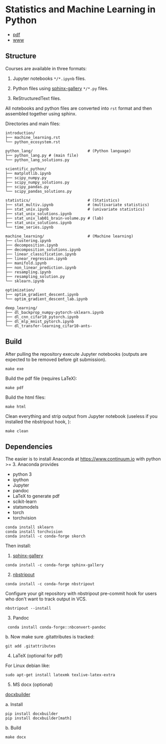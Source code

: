 Statistics and Machine Learning in Python
=========================================

- [pdf](https://raw.github.com/duchesnay/data/master/pdf/StatisticsMachineLearningPython.pdf)
- [www](https://duchesnay.github.io/pystatsml)


Structure
---------

Courses are available in three formats:

1. Jupyter notebooks `*/*.ipynb` files.

2. Python files using [sphinx-gallery](https://sphinx-gallery.github.io/stable/index.html) `*/*.py` files.

3. ReStructuredText files.

All notebooks and python files are converted into `rst` format and then assembled together using sphinx.

Directories and main files:

    introduction/
    ├── machine_learning.rst
    └── python_ecosystem.rst

    python_lang/                        # (Python language)
    ├── python_lang.py # (main file)
    └── python_lang_solutions.py

    scientific_python/
    ├── matplotlib.ipynb
    ├── scipy_numpy.py
    ├── scipy_numpy_solutions.py
    ├── scipy_pandas.py
    └── scipy_pandas_solutions.py

    statistics/                         # (Statistics)
    ├── stat_multiv.ipynb               # (multivariate statistics)
    ├── stat_univ.ipynb                 # (univariate statistics)
    ├── stat_univ_solutions.ipynb
    ├── stat_univ_lab01_brain-volume.py # (lab)
    ├── stat_univ_solutions.ipynb
    └── time_series.ipynb

    machine_learning/                   # (Machine learning)
    ├── clustering.ipynb
    ├── decomposition.ipynb
    ├── decomposition_solutions.ipynb
    ├── linear_classification.ipynb
    ├── linear_regression.ipynb
    ├── manifold.ipynb
    ├── non_linear_prediction.ipynb
    ├── resampling.ipynb
    ├── resampling_solution.py
    └── sklearn.ipynb

    optimization/
    ├── optim_gradient_descent.ipynb
    └── optim_gradient_descent_lab.ipynb

    deep_learning/
    ├── dl_backprop_numpy-pytorch-sklearn.ipynb
    ├── dl_cnn_cifar10_pytorch.ipynb
    ├── dl_mlp_mnist_pytorch.ipynb
    └── dl_transfer-learning_cifar10-ants-


Build
-----

After pulling the repository execute Jupyter notebooks (outputs are expected to be removed before git submission).
```
make exe
```

Build the pdf file (requires LaTeX):
```
make pdf
```

Build the html files:
```
make html
```

Clean everything and  strip output from Jupyter notebook (useless if you installed the nbstripout hook, ):
```
make clean
```

Dependencies
------------
The easier is to install Anaconda at https://www.continuum.io with python >= 3. Anaconda provides

- python 3
- ipython
- Jupyter
- pandoc
- LaTeX to generate pdf
- scikit-learn
- statsmodels
- torch
- torchvision


```
conda install sklearn
conda install torchvision
conda install -c conda-forge skorch
```

Then install:

1. [sphinx-gallery](https://sphinx-gallery.readthedocs.io)

```
conda install -c conda-forge sphinx-gallery
```

2. [nbstripout](https://github.com/kynan/nbstripout)

```
conda install -c conda-forge nbstripout
```

Configure your git repository with nbstripout pre-commit hook for users who don't want to track output in VCS.

```
nbstripout --install
```

3. Pandoc

```
 conda install conda-forge::nbconvert-pandoc
```

b. Now make sure .gitattributes is tracked:

```
git add .gitattributes
```

4. LaTeX (optional for pdf)

For Linux debian like:

```
sudo apt-get install latexmk texlive-latex-extra
```

5. MS docx (optional)

[docxbuilder](https://docxbuilder.readthedocs.io/en/latest/docxbuilder.html)

a. Install

```
pip install docxbuilder
pip install docxbuilder[math]
```

b. Build

```
make docx
```

